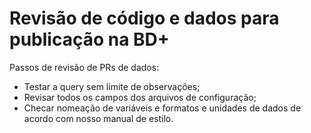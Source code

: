 
# Revisão de código e dados para publicação na BD+

Passos de revisão de PRs de dados:

- Testar a query sem limite de observações;
- Revisar todos os campos dos arquivos de configuração;
- Checar nomeação de variáveis e formatos e unidades de dados de acordo com nosso manual de estilo.
